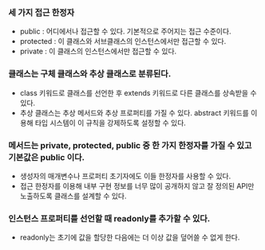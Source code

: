 ### 세 가지 접근 한정자

- public : 어디에서나 접근할 수 있다. 기본적으로 주어지는 접근 수준이다.
- protected : 이 클래스와 서브클래스의 인스턴스에서만 접근할 수 있다.
- private : 이 클래스의 인스턴스에서만 접근할 수 있다.

### 클래스는 구체 클래스와 추상 클래스로 분류된다.

- class 키워드로 클래스를 선언한 후 extends 키워드로 다른 클래스를 상속받을 수 있다.
- 추상 클래스는 추상 메서드와 추상 프로퍼티를 가질 수 있다. abstract 키워드를 이용해 타입 시스템이 이 규칙을 강제하도록 설정할 수 있다.

### 메서드는 private, protected, public 중 한 가지 한정자를 가질 수 있고 기본값은 public 이다.

- 생성자의 매개변수나 프로퍼티 초기자에도 이들 한정자를 사용할 수 있다.
- 접근 한정자를 이용해 내부 구현 정보를 너무 많이 공개하지 않고 잘 정의된 API만 노출하도록 클래스를 설계할 수 있다.

### 인스턴스 프로퍼티를 선언할 때 readonly를 추가할 수 있다.

- readonly는 초기에 값을 할당한 다음에는 더 이상 값을 덮어쓸 수 없게 한다.
